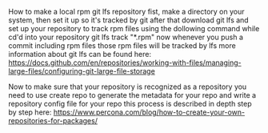 How to make a local rpm git lfs repository
fist, make a directory on your system, then set it up so it's tracked by git
after that download git lfs and set up your repository to track rpm files using the dollowing command while cd'd into your repository
  git lfs track "*.rpm"
now whenever you push a commit including rpm files those rpm files will be tracked by lfs
more information about git lfs can be found here: https://docs.github.com/en/repositories/working-with-files/managing-large-files/configuring-git-large-file-storage

Now to make sure that your repository is recognized as a repository you need to use create repo to generate the metadata for your repo and write a repository config file for your repo
this process is described in depth step by step here: https://www.percona.com/blog/how-to-create-your-own-repositories-for-packages/
